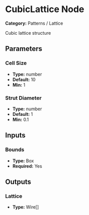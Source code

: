 
# CubicLattice Node

**Category:** Patterns / Lattice

Cubic lattice structure

## Parameters


### Cell Size
- **Type:** number
- **Default:** 10
- **Min:** 1




### Strut Diameter
- **Type:** number
- **Default:** 1
- **Min:** 0.1




## Inputs


### Bounds
- **Type:** Box
- **Required:** Yes



## Outputs


### Lattice
- **Type:** Wire[]




